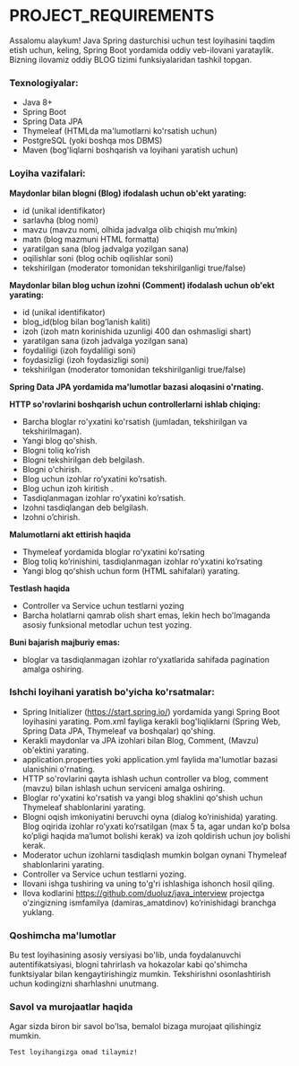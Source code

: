 # PROJECT_REQUIREMENTS

Assalomu alaykum! 
Java Spring dasturchisi uchun test loyihasini taqdim etish uchun, keling, Spring Boot yordamida oddiy veb-ilovani yarataylik. 
Bizning ilovamiz oddiy BLOG tizimi funksiyalaridan tashkil topgan.

### Texnologiyalar:
* Java 8+
* Spring Boot
* Spring Data JPA
* Thymeleaf (HTMLda ma'lumotlarni ko'rsatish uchun)
* PostgreSQL (yoki boshqa mos DBMS)
* Maven (bog'liqlarni boshqarish va loyihani yaratish uchun)

### Loyiha vazifalari:

**Maydonlar bilan blogni (Blog) ifodalash uchun ob'ekt yarating:**
* id (unikal identifikator)
* sarlavha (blog nomi)
* mavzu (mavzu nomi, olhida jadvalga olib chiqish mu’mkin)
* matn (blog mazmuni HTML formatta)
* yaratilgan sana (blog jadvalga yozilgan sana) 
* oqilishlar soni (blog ochib oqilishlar soni) 
* tekshirilgan (moderator tomonidan tekshirilganligi true/false)

**Maydonlar bilan blog uchun izohni (Comment) ifodalash uchun ob'ekt yarating:**
* id (unikal identifikator)
* blog_id(blog bilan bog’lanish kaliti)
* izoh (izoh matn korinishida uzunligi 400 dan oshmasligi shart)
* yaratilgan sana (izoh jadvalga yozilgan sana)
* foydaliligi (izoh foydaliligi soni)
* foydasizligi (izoh foydasizligi soni)
* tekshirilgan (moderator tomonidan tekshirilganligi true/false)

**Spring Data JPA yordamida ma'lumotlar bazasi aloqasini o'rnating.**

**HTTP so'rovlarini boshqarish uchun controllerlarni ishlab chiqing:**
* Barcha bloglar ro'yxatini ko'rsatish (jumladan, tekshirilgan va tekshirilmagan).
* Yangi blog qo'shish.
* Blogni toliq ko’rish 
* Blogni tekshirilgan deb belgilash. 
* Blogni o'chirish. 
* Blog uchun izohlar ro’yxatini ko’rsatish. 
* Blog uchun izoh kiritish . 
* Tasdiqlanmagan izohlar ro’yxatini ko’rsatish. 
* Izohni tasdiqlangan deb belgilash. 
* Izohni o’chirish.


**Malumotlarni akt ettirish haqida**
* Thymeleaf yordamida bloglar roʻyxatini ko’rsating
* Blog toliq ko’rinishini, tasdiqlanmagan izohlar ro’yxatini ko’rsating 
* Yangi blog qoʻshish uchun form (HTML sahifalari) yarating.

**Testlash haqida** 
* Controller va Service uchun testlarni yozing
* Barcha holatlarni qamrab olish shart emas, lekin hech bo'lmaganda asosiy funksional metodlar uchun test yozing.

**Buni bajarish majburiy emas:** 
* bloglar va tasdiqlanmagan izohlar roʻyxatlarida sahifada pagination amalga oshiring.

### Ishchi loyihani yaratish bo'yicha ko'rsatmalar:

* Spring Initializer (https://start.spring.io/) yordamida yangi Spring Boot loyihasini yarating. Pom.xml fayliga kerakli bog'liqliklarni (Spring Web, Spring Data JPA, Thymeleaf va boshqalar) qo'shing. 
* Kerakli maydonlar va JPA izohlari bilan Blog, Comment, (Mavzu) ob'ektini yarating. 
* application.properties yoki application.yml faylida ma'lumotlar bazasi ulanishini o'rnating. 
* HTTP so'rovlarini qayta ishlash uchun controller va blog, comment (mavzu)  bilan ishlash uchun serviceni amalga oshiring. 
* Bloglar ro'yxatini ko'rsatish va yangi blog shaklini qo'shish uchun Thymeleaf shablonlarini yarating. 
* Blogni oqish imkoniyatini beruvchi oyna (dialog ko’rinishida) yarating. Blog oqirida izohlar ro’yxati ko’rsatilgan (max 5 ta, agar undan ko’p bolsa ko’pligi haqida ma’lumot bolishi kerak) va izoh qoldirish uchun joy bolishi kerak. 
* Moderator uchun izohlarni tasdiqlash mumkin bolgan oynani Thymeleaf shablonlarini yarating. 
* Controller va Service uchun testlarni yozing. 
* Ilovani ishga tushiring va uning to'g'ri ishlashiga ishonch hosil qiling. 
* Ilova kodlarini https://github.com/duoluz/java_interview projectga o’zingizning ismfamilya (damiras_amatdinov) ko’rinishidagi branchga yuklang.

### Qoshimcha ma'lumotlar
Bu test loyihasining asosiy versiyasi bo'lib, unda foydalanuvchi autentifikatsiyasi, blogni tahrirlash va hokazolar kabi qo'shimcha funktsiyalar bilan kengaytirishingiz mumkin. 
Tekshirishni osonlashtirish uchun kodingizni sharhlashni unutmang.

### Savol va murojaatlar haqida
Agar sizda biron bir savol bo'lsa, bemalol bizaga murojaat qilishingiz mumkin.

`
Test loyihangizga omad tilaymiz!
`